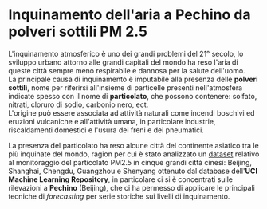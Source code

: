 # Inquinamento dell'aria a Pechino da polveri sottili PM 2.5

L'inquinamento atmosferico è uno dei grandi problemi del 21° secolo, lo sviluppo urbano attorno alle grandi capitali del mondo ha reso l'aria di queste città sempre meno respirabile e dannosa per la salute dell'uomo.   
La principale causa di inquinamento è imputabile alla presenza delle **polveri sottili**, nome per riferirsi all'insieme di particelle presenti nell'atmosfera indicate spesso con il nome di **particolato**, che possono contenere: solfato, nitrati, cloruro di sodio, carbonio nero, ect.  
L'origine può essere associata ad attività naturali come incendi boschivi ed eruzioni vulcaniche e all'attività umana, in particolare industrie, riscaldamenti domestici e l'usura dei freni e dei pneumatici.  

La presenza del particolato ha reso alcune città del continente asiatico tra le più inquinate del mondo, ragion per cui è stato analizzato un
[dataset](https://archive.ics.uci.edu/ml/datasets/PM2.5+Data+of+Five+Chinese+Cities) relativo al monitoraggio del particolato PM2.5 in cinque grandi città cinesi: Beijing, Shanghai, Chengdu, Guangzhou e Shenyang ottenuto dal database dell'**UCI Machine Learning Repository**, in particolare ci si è concentrati sulle rilevazioni a **Pechino** (Beijing), che ci ha permesso di applicare le principali tecniche di *forecasting* per serie storiche sui livelli di inquinamento.
